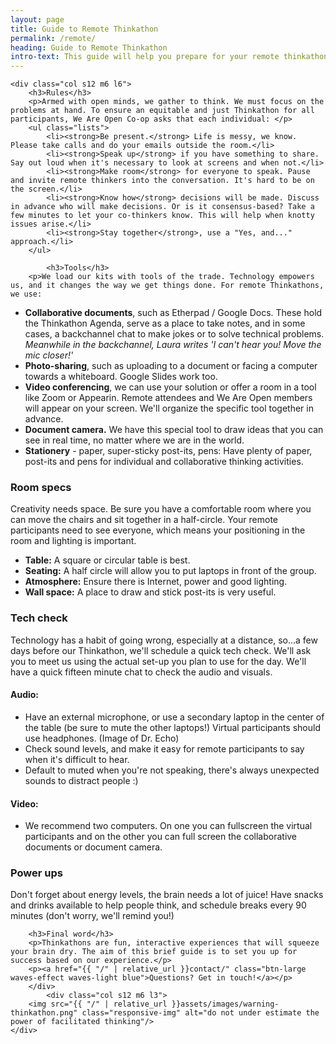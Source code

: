 ```yaml
---
layout: page
title: Guide to Remote Thinkathon
permalink: /remote/
heading: Guide to Remote Thinkathon
intro-text: This guide will help you prepare for your remote thinkathon. If you have any questions, don't hesitate to get in touch with any member of We Are Open Co-op. We'll help you through.
---
```


<div class="row">

	<div class="col s12 m6 l6">
    	<h3>Rules</h3>
		<p>Armed with open minds, we gather to think. We must focus on the problems at hand. To ensure an equitable and just Thinkathon for all participants, We Are Open Co-op asks that each individual: </p>
		<ul class="lists">
			<li><strong>Be present.</strong> Life is messy, we know. Please take calls and do your emails outside the room.</li>
			<li><strong>Speak up</strong> if you have something to share. Say out loud when it's necessary to look at screens and when not.</li>
			<li><strong>Make room</strong> for everyone to speak. Pause and invite remote thinkers into the conversation. It's hard to be on the screen.</li>
			<li><strong>Know how</strong> decisions will be made. Discuss in advance who will make decisions. Or is it consensus-based? Take a few minutes to let your co-thinkers know. This will help when knotty issues arise.</li>
			<li><strong>Stay together</strong>, use a "Yes, and..." approach.</li>
		</ul>

			<h3>Tools</h3>
		<p>We load our kits with tools of the trade. Technology empowers us, and it changes the way we get things done. For remote Thinkathons, we use:
</p>
		<ul class="lists">
			<li><strong>Collaborative documents</strong>, such as Etherpad / Google Docs. These hold the Thinkathon Agenda, serve as a place to take notes, and in some cases, a backchannel chat to make jokes or to solve technical problems. <em>Meanwhile in the backchannel, Laura writes 'I can't hear you! Move the mic closer!'</em></li>
			<li><strong>Photo-sharing</strong>, such as uploading to a document or facing a computer towards a whiteboard. Google Slides work too.
</li>
			<li><strong>Video conferencing</strong>, we can use your solution or offer a room in a tool like Zoom or Appearin. Remote attendees and We Are Open members will appear on your screen. We'll organize the specific tool together in advance.</li>
			<li><strong>Document camera.</strong> We have this special tool to draw ideas that you can see in real time, no matter where we are in the world.</li>
			<li><strong>Stationery</strong> - paper, super-sticky post-its, pens: Have plenty of paper, post-its and pens for individual and collaborative thinking activities.
</li>
		</ul>
    	<h3>Room specs</h3>
		<p>Creativity needs space. Be sure you have a comfortable room where you can move the chairs and sit together in a half-circle. Your remote participants need to see everyone, which means your positioning in the room and lighting is important.</p>
		<ul class="lists">
			<li><strong>Table:</strong> A square or circular table is best.</li>
			<li><strong>Seating:</strong> A half circle will allow you to put laptops in front of the group. </li>
			<li><strong>Atmosphere:</strong> Ensure there is Internet, power and good lighting. </li>
			<li><strong>Wall space:</strong> A place to draw and stick post-its is very useful.</li>
		</ul>
		<h3>Tech check</h3>
		<p>Technology has a habit of going wrong, especially at a distance, so...a few days before our Thinkathon, we'll schedule a quick tech check. We'll ask you to meet us using the actual set-up you plan to use for the day. We'll have a quick fifteen minute chat to check the audio and visuals.</p>
		<h4>Audio:</h4>
		<ul class="lists">
			<li>Have an external microphone, or use a secondary laptop in the center of the table (be sure to mute the other laptops!) Virtual participants should use headphones. (Image of Dr. Echo)</li>
			<li>Check sound levels, and make it easy for remote participants to say when it's difficult to hear.</li>
			<li>Default to muted when you're not speaking, there's always unexpected sounds to distract people :)</li>
		</ul>
		<h4>Video:</h4>
		<ul class="lists">
			<li>We recommend two computers. On one you can fullscreen the virtual participants and on the other you can full screen the collaborative documents or document camera.
</li>
		</ul>
		<h3>Power ups</h3>
		<p>Don't forget about energy levels, the brain needs a lot of juice! Have snacks and drinks available to help people think, and schedule breaks every 90 minutes (don't worry, we'll remind you!)</p>
		
		<h3>Final word</h3>
		<p>Thinkathons are fun, interactive experiences that will squeeze your brain dry. The aim of this brief guide is to set you up for success based on our experience.</p>
		<p><a href="{{ "/" | relative_url }}contact/" class="btn-large waves-effect waves-light blue">Questions? Get in touch!</a></p>
		</div>
			<div class="col s12 m6 l3">
		<img src="{{ "/" | relative_url }}assets/images/warning-thinkathon.png" class="responsive-img" alt="do not under estimate the power of facilitated thinking"/>
	</div>
</div>